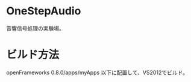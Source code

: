 OneStepAudio
============
音響信号処理の実験場。

ビルド方法
============
openFrameworks 0.8.0/apps/myApps 以下に配置して、VS2012でビルド。
